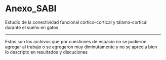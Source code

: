 # Anexo_SABI
Estudio de la conectividad funcional córtico-cortical y tálamo-cortical durante el sueño en gatos


--------------------------------------------------------------------------------------
Estos son los archivos que por cuestiones de espacio no se pudieron agregar al trabajo o se agregaron muy diminutamente y no se aprecia bien lo descripto en resultados y discuciones
